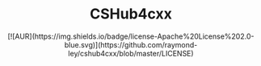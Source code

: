 <h1 style="text-align: center">CSHub4cxx</h1>
<div style="text-align: center">
  [![AUR](https://img.shields.io/badge/license-Apache%20License%202.0-blue.svg)](https://github.com/raymond-ley/cshub4cxx/blob/master/LICENSE)
</div>
